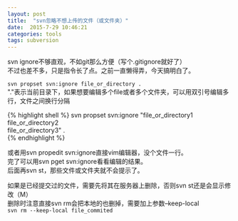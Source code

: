 ```yaml
---
layout: post
title:  "svn忽略不想上传的文件（或文件夹）"
date:  2015-7-29 10:46:21 
categories: tools
tags: subversion
---
```


svn ignore不够直观，不如git那么方便（写个.gitignore就好了）    
不过也差不多，只是指令长了点。之前一直懒得弄，今天搞明白了。   

```svn propset svn:ignore file_or_directory .```  
"."表示当前目录下，如果想要编辑多个file或者多个文件夹，可以用双引号编辑多行，文件之间换行分隔      

{% highlight shell %}
svn propset svn:ignore "file_or_directory1  
file_or_directory2   
file_or_directory3" .  
{% endhighlight %}

或者用svn propedit svn:ignore直接vim编辑器，没个文件一行。   
完了可以用svn pget svn:ignore看看编辑的结果。   
后面再svn st，那些文件或文件夹就不会提示了。  
   
如果是已经提交过的文件，需要先将其在服务器上删除，否则svn st还是会显示修改（M）   
删除时注意直接svn rm会把本地的也删掉，需要加上参数–keep-local   
```svn rm --keep-local file_commited```  

